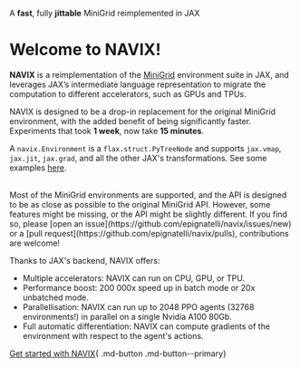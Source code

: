 <p class="maiusc">A <b>fast</b>, fully <b>jittable</b> MiniGrid reimplemented in JAX</p>
<h1 class="no-bottom-margin">Welcome to <b>NAVIX</b>!</h1>


**NAVIX** is a reimplementation of the [MiniGrid](https://minigrid.farama.org/) environment suite in JAX, and leverages JAX’s intermediate language representation to migrate the computation to different accelerators, such as GPUs and TPUs.

NAVIX is designed to be a drop-in replacement for the original MiniGrid environment, with the added benefit of being significantly faster.
Experiments that took **1 week**, now take **15 minutes**.

A `navix.Environment` is a `flax.struct.PyTreeNode` and supports `jax.vmap`, `jax.jit`, `jax.grad`, and all the other JAX's transformations.
See some examples [here](examples/getting_started.ipynb).

<br>
Most of the MiniGrid environments are supported, and the API is designed to be as close as possible to the original MiniGrid API.
However, some features might be missing, or the API might be slightly different.
If you find so, please [open an issue](https://github.com/epignatelli/navix/issues/new) or a [pull request](https://github.com/epignatelli/navix/pulls), contributions are welcome!


Thanks to JAX's backend, NAVIX offers:

- Multiple accelerators: NAVIX can run on CPU, GPU, or TPU.
- Performance boost: 200 000x speed up in batch mode or 20x unbatched mode.
- Parallellisation: NAVIX can run up to 2048 PPO agents (32768 environments!) in parallel on a single Nvidia A100 80Gb.
- Full automatic differentiation: NAVIX can compute gradients of the environment with respect to the agent's actions.


[Get started with NAVIX](examples/getting_started.ipynb){ .md-button .md-button--primary}
